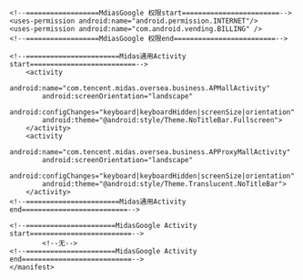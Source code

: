 <?xml version="1.0" encoding="utf-8"?>
<manifest xmlns:android="http://schemas.android.com/apk/res/android"
    package="com.tencent.imsdk.your.packagename"
    android:versionCode="1"
    android:versionName="1.0" >
    <!--================Midas通用权限 start==========================-->
     <uses-permission android:name="android.permission.INTERNET" />
    <uses-permission android:name="android.permission.ACCESS_NETWORK_STATE" />
    <uses-permission android:name="android.permission.WRITE_EXTERNAL_STORAGE" />
    <uses-permission android:name="android.permission.READ_PHONE_STATE" />
    <uses-permission android:name="android.permission.ACCESS_WIFI_STATE" />
    <!--===============Midas通用权限 end=============================-->

    <!--==================MdiasGoogle 权限start========================-->
    <uses-permission android:name="android.permission.INTERNET"/>
    <uses-permission android:name="com.android.vending.BILLING" />
    <!--==================MdiasGoogle 权限end=========================-->

    <!--=======================Midas通用Activity start==========================-->
        <activity
            android:name="com.tencent.midas.oversea.business.APMallActivity"
            android:screenOrientation="landscape"
            android:configChanges="keyboard|keyboardHidden|screenSize|orientation"
            android:theme="@android:style/Theme.NoTitleBar.Fullscreen">
        </activity>
        <activity
            android:name="com.tencent.midas.oversea.business.APProxyMallActivity"
            android:screenOrientation="landscape"
            android:configChanges="keyboard|keyboardHidden|screenSize|orientation"
            android:theme="@android:style/Theme.Translucent.NoTitleBar">
        </activity>  
    <!--=======================Midas通用Activity end==========================-->

    <!--======================MidasGoogle Activity start=========================-->
            <!--无-->
    <!--======================MidasGoogle Activity end===========================-->
    </manifest>